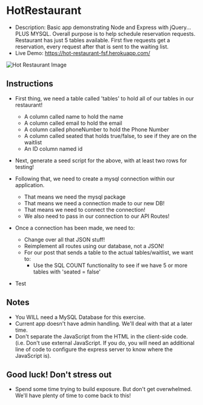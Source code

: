 # HotRestaurant

* Description: Basic app demonstrating Node and Express with jQuery... PLUS MYSQL. Overall purpose is to help schedule reservation requests. Restaurant has just 5 tables available. First five requests get a reservation, every request after that is sent to the waiting list.
* Live Demo: <https://hot-restaurant-fsf.herokuapp.com/>

![Hot Restaurant Image](Images/HotRestaurant.png)

## Instructions

* First thing, we need a table called 'tables' to hold all of our tables in our restaurant!

    - A column called name to hold the name
    - A column called email to hold the email
    - A column called phoneNumber to hold the Phone Number
    - A column called seated that holds true/false, to see if they are on the waitlist
    - An ID column named id 

* Next, generate a seed script for the above, with at least two rows for testing!

* Following that, we need to create a mysql connection within our application. 

    - That means we need the mysql package
    - That means we need a connection made to our new DB!
    - That means we need to connect the connection!
    - We also need to pass in our connection to our API Routes!

* Once a connection has been made, we need to:

    - Change over all that JSON stuff!
    - Reimplement all routes using our database, not a JSON!
    - For our post that sends a table to the actual tables/waitlist, we want to: 
        - Use the SQL COUNT functionality to see if we have 5 or more tables with 'seated = false'

* Test

## Notes

* You WILL need a MySQL Database for this exercise.
* Current app doesn't have admin handling. We'll deal with that at a later time.
* Don't separate the JavaScript from the HTML in the client-side code. (i.e. Don't use external JavaScript. If you do, you will need an additional line of code to configure the express server to know where the JavaScript is).

## Good luck! Don't stress out

* Spend some time trying to build exposure. But don't get overwhelmed. We'll have plenty of time to come back to this!


